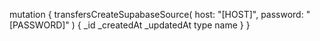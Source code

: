 mutation {
    transfersCreateSupabaseSource(
        host: "[HOST]",
        password: "[PASSWORD]"
    ) {
        _id
        _createdAt
        _updatedAt
        type
        name
    }
}

